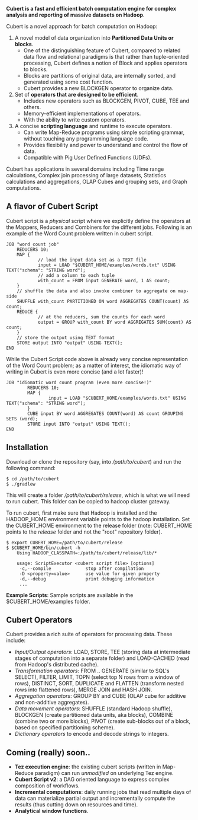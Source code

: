 
**Cubert is a fast and efficient batch computation engine for complex analysis and reporting of massive datasets on Hadoop**.

Cubert is a novel approach for batch computation on Hadoop:

1. A novel model of data organization into **Partitioned Data Units or blocks**.
	* One of the distinguishing feature of Cubert, compared to related data flow and relational paradigms is that rather than tuple-oriented processing, Cubert defines a notion of Block and applies operators to blocks.
	* Blocks are partitions of original data, are internally sorted, and generated using some cost function.
	* Cubert provides a new BLOCKGEN operator to organize data.
2. Set of **operators that are designed to be efficient**.
	* Includes new operators such as BLOCKGEN, PIVOT, CUBE, TEE and others.
	* Memory-efficient implementations of operators.
	* With the ability to write custom operators.
3. A concise **scripting language** and runtime to execute operators.
	* Can write Map-Reduce programs using simple scripting grammar, without touching any programming language code.
	* Provides flexibility and power to understand and control the flow of data.
	* Compatible with Pig User Defined Functions (UDFs).

Cubert has applications in several domains including Time range calculations, Complex join processing of large datasets, Statistics calculations and aggregations, OLAP Cubes and grouping sets, and Graph computations.


A flavor of Cubert Script
---------------------------------
Cubert script is a *physical* script where we explicitly define the operators at the Mappers, Reducers and Combiners for the different jobs. Following is an example of the Word Count problem written in cubert script.

	JOB "word count job"
        REDUCERS 10;
        MAP {
	            // load the input data set as a TEXT file
                input = LOAD "$CUBERT_HOME/examples/words.txt" USING TEXT("schema": "STRING word");
                // add a column to each tuple
                with_count = FROM input GENERATE word, 1 AS count;
        }
        // shuffle the data and also invoke combiner to aggregate on map-side
        SHUFFLE with_count PARTITIONED ON word AGGREGATES COUNT(count) AS count;
        REDUCE {
	            // at the reducers, sum the counts for each word
                output = GROUP with_count BY word AGGREGATES SUM(count) AS count;
        }
		// store the output using TEXT format
        STORE output INTO "output" USING TEXT();
	END

While the Cubert Script code above is already very concise representation of the Word Count problem; as a matter of interest, the idiomatic way of writing in Cubert is even more concise (and a lot faster)!

	JOB "idiomatic word count program (even more concise!)"
	        REDUCERS 10;
	        MAP {
	                input = LOAD "$CUBERT_HOME/examples/words.txt" USING TEXT("schema": "STRING word");
	        }
	        CUBE input BY word AGGREGATES COUNT(word) AS count GROUPING SETS (word);
	        STORE input INTO "output" USING TEXT();
	END

Installation
----------------
Download or clone the repository (say, into */path/to/cubert*) and run the following command:

	$ cd /path/to/cubert
	$ ./gradlew

This will create a folder */path/to/cubert/release*, which is what we will need to run cubert. This folder can be copied to hadoop cluster gateway.

To run cubert, first make sure that Hadoop is installed and the HADOOP\_HOME environment variable points to the hadoop installation. Set the CUBERT\_HOME environment to the release folder (note: CUBERT\_HOME points to the *release* folder and not the "root" repository folder).

	$ export CUBERT_HOME=/path/to/cubert/release
	$ $CUBERT_HOME/bin/cubert -h
		Using HADOOP_CLASSPATH=:/path/to/cubert/release/lib/*

		usage: ScriptExecutor <cubert script file> [options]
		 -c,--compile             stop after compilation
		 -D <property=value>      use value for given property
		 -d,--debug               print debuging information
		 ...
		
**Example Scripts**: Sample scripts are available in the $CUBERT\_HOME/examples folder.

Cubert Operators
-----------------
Cubert provides a rich suite of operators for processing data. These include:

* *Input/Output operators*: LOAD, STORE, TEE (storing data at intermediate stages of computation into a separate folder) and LOAD-CACHED (read from Hadoop's distributed cache).
* *Transformation operators*: FROM .. GENERATE (similar to SQL's SELECT), FILTER, LIMIT, TOPN (select top N rows from a window of rows), DISTINCT, SORT, DUPLICATE and FLATTEN (transform nested rows into flattened rows), MERGE JOIN and HASH JOIN.
* *Aggregation operators*: GROUP BY and CUBE (OLAP cube for additive and non-additive aggregates).
* *Data movement operators*: SHUFFLE (standard Hadoop shuffle), BLOCKGEN (create partitioned data units, aka blocks), COMBINE (combine two or more blocks), PIVOT (create sub-blocks out of a block, based on specified partitioning scheme).
* *Dictionary operators* to encode and decode strings to integers.

Coming (really) soon..
-------------------------
* **Tez execution engine**: the existing cubert scripts (written in Map-Reduce paradigm) can run *unmodified* on underlying Tez engine.
* **Cubert Script v2**: a DAG oriented language to express complex composition of workflows.
* **Incremental computations**: daily running jobs that read multiple days of data can materialize partial output and incrementally compute the results (thus cutting down on resources and time).
* **Analytical window functions**.
